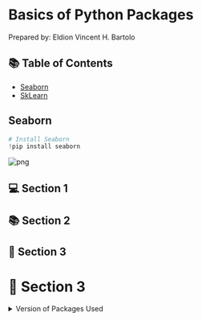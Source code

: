 # Basics of Python Packages

Prepared by: Eldion Vincent H. Bartolo

## :books: Table of Contents

* [Seaborn](#Seaborn)
* [SkLearn](#SkLearn)

## Seaborn
```python
# Install Seaborn
!pip install seaborn
```
![png](output_8_0.png)


## :computer: Section 1

## :books: Section 2


## :key: Section 3

# :mag_right: Section 3

<details>
  <summary>Version of Packages Used</summary>

|       | Python  | Seaborn | Pandas | SkLearn | Scipy |
| :---: | :---: | :---: | :---: | :---:  | :---:  |
| Version  | 1 | 2 | 3 | 4 | 5     | 

</details>

